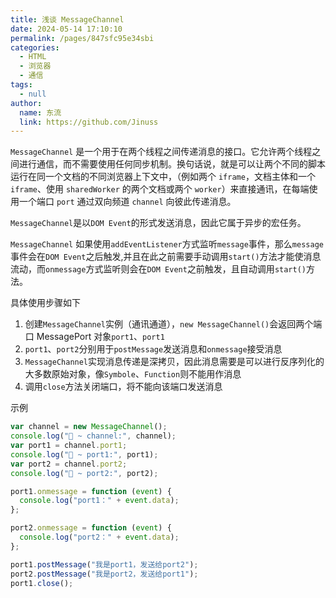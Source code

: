 ```yaml
---
title: 浅谈 MessageChannel
date: 2024-05-14 17:10:10
permalink: /pages/847sfc95e34sbi
categories:
  - HTML
  - 浏览器
  - 通信
tags:
  - null
author:
  name: 东流
  link: https://github.com/Jinuss
---
```


`MessageChannel` 是一个用于在两个线程之间传递消息的接口。它允许两个线程之间进行通信，而不需要使用任何同步机制。换句话说，就是可以让两个不同的脚本运行在同一个文档的不同浏览器上下文中，（例如两个 `iframe`，文档主体和一个 `iframe`、使用 `sharedWorker` 的两个文档或两个 `worker`）来直接通讯，在每端使用一个端口 `port` 通过双向频道 `channel` 向彼此传递消息。

`MessageChannel`是以`DOM Event`的形式发送消息，因此它属于异步的宏任务。

`MessageChannel` 如果使用`addEventListener`方式监听`message`事件，那么`message`事件会在`DOM Event`之后触发,并且在此之前需要手动调用`start()`方法才能使消息流动，而`onmessage`方式监听则会在`DOM Event`之前触发，且自动调用`start()`方法。

具体使用步骤如下

1. 创建`MessageChannel`实例（通讯通道），`new MessageChannel()`会返回两个端口 MessagePort 对象`port1`、`port1`
2. `port1`、`port2`分别用于`postMessage`发送消息和`onmessage`接受消息
3. `MessageChannel`实现消息传递是深拷贝，因此消息需要是可以进行反序列化的大多数原始对象，像`Symbole`、`Function`则不能用作消息
4. 调用`close`方法关闭端口，将不能向该端口发送消息

示例

```js
var channel = new MessageChannel();
console.log("🚀 ~ channel:", channel);
var port1 = channel.port1;
console.log("🚀 ~ port1:", port1);
var port2 = channel.port2;
console.log("🚀 ~ port2:", port2);

port1.onmessage = function (event) {
  console.log("port1：" + event.data);
};

port2.onmessage = function (event) {
  console.log("port2：" + event.data);
};

port1.postMessage("我是port1，发送给port2");
port2.postMessage("我是port2，发送给port1");
port1.close();
```
